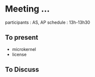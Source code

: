 # Meeting ...

participants : AS, AP
schedule : 13h-13h30

## To present
- microkernel
- license

## To Discuss
